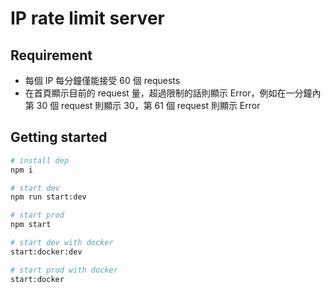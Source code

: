 # IP rate limit server

## Requirement

- 每個 IP 每分鐘僅能接受 60 個 requests
- 在首頁顯示目前的 request 量，超過限制的話則顯示 Error，例如在一分鐘內第 30 個 request 則顯示 30，第 61 個 request 則顯示 Error

## Getting started

```sh
# install dep
npm i

# start dev
npm run start:dev

# start prod
npm start

# start dev with docker
start:docker:dev

# start prod with docker
start:docker
```
